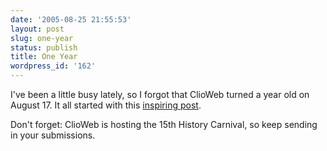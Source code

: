 ```yaml
---
date: '2005-08-25 21:55:53'
layout: post
slug: one-year
status: publish
title: One Year
wordpress_id: '162'
---
```


I've been a little busy lately, so I forgot that ClioWeb turned a year old on August 17.  It all started with this [inspiring post](/2004/08/17/new-design/).




Don't forget: ClioWeb is hosting the 15th History Carnival, so keep sending in your submissions.
